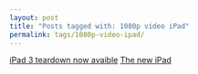 ```yaml
---
layout: post
title: "Posts tagged with: 1080p video iPad"
permalink: tags/1080p-video-ipad/
---
```

[iPad 3 teardown now avaible](/2012/03/ipad-3-teardown-now-avaible)
[The new iPad](/2012/03/new-ipad)
